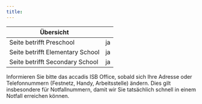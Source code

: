 ```yaml
---
title: 
---
```

| Übersicht | |
| --- | --- |
| Seite betrifft Preschool | ja |
| Seite betrifft Elementary School | ja |
| Seite betrifft Secondary School | ja |

Informieren Sie bitte das accadis ISB Office, sobald sich Ihre Adresse oder Telefonnummern (Festnetz, Handy, Arbeitsstelle) ändern. Dies gilt insbesondere für Notfallnummern, damit wir Sie tatsächlich schnell in einem Notfall erreichen können.